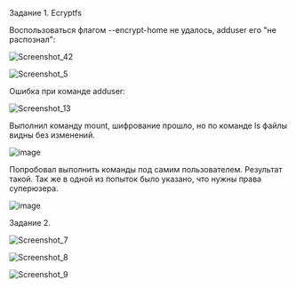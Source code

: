   Задание 1. Ecryptfs

  Воспользоваться флагом --encrypt-home не удалось, adduser его "не распознал":

  ![Screenshot_42](https://github.com/dimkahm/sys-homework_sdv/assets/31319996/4a08fc94-f76a-4e85-8775-c0960225c2ba)

  ![Screenshot_5](https://github.com/dimkahm/sys-homework_sdv/assets/31319996/0519592a-ea59-4f2a-b37b-133bb8344f2b)

  Ошибка при команде adduser:

  ![Screenshot_13](https://github.com/dimkahm/sys-homework_sdv/assets/31319996/4b8d33b1-2a94-40ec-a341-8dc0926d7295)

  Выполнил команду mount, шифрование прошло, но по команде ls файлы видны без изменений.

  ![image](https://github.com/dimkahm/sys-homework_sdv/assets/31319996/c40ca936-51d3-401d-9417-9607af500dc8)

Попробовал выполнить команды под самим пользователем. Результат такой.
Так же в одной из попыток было указано, что нужны права суперюзера.

![image](https://github.com/dimkahm/sys-homework_sdv/assets/31319996/b364199c-4b1e-4de4-a671-73d0e86ccc59)



   Задание 2. 


   ![Screenshot_7](https://github.com/dimkahm/sys-homework_sdv/assets/31319996/d05160e5-8731-4fff-b58a-f91f085f798d)


![Screenshot_8](https://github.com/dimkahm/sys-homework_sdv/assets/31319996/e298c171-8f41-4877-848f-a9c9f7324af5)

![Screenshot_9](https://github.com/dimkahm/sys-homework_sdv/assets/31319996/7967e9a4-941d-40d7-815d-71c271735b45)
